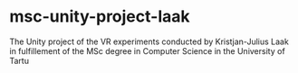 # msc-unity-project-laak
The Unity project of the VR experiments conducted by Kristjan-Julius Laak in fulfillement of the MSc degree in Computer Science in the University of Tartu

